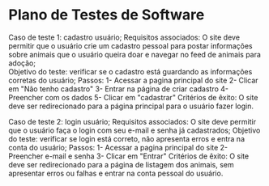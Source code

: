 # Plano de Testes de Software

Caso de teste 1: cadastro usuário;
Requisitos associados: O site deve permitir que o usuário crie um cadastro pessoal para postar informações sobre animais que o usuário queira doar e navegar no feed de animais para adoção; <br/>
Objetivo do teste: verificar se o cadastro está guardando as informações corretas do usuário;
Passos: 1- Acessar a pagina principal do site
        2- Clicar em "Não tenho cadastro"
        3- Entrar na página de criar cadastro
        4- Preencher com os dados 
        5- Clicar em "cadastrar"
Critérios de êxito: O site deve ser redirecionado para a página principal para o usuário fazer login. 

Caso de teste 2: login usuário;
Requisitos associados: O site deve permitir que o usuário faça o login com seu e-mail e senha já cadastrados;
Objetivo do teste: verificar se login está correto, não apresenta erros e entra na conta do usuário;
Passos: 1- Acessar a pagina principal do site
        2- Preencher e-mail e senha
        3- Clicar em "Entrar"
Critérios de êxito: O site deve ser redirecionado para a página de listagem dos animais, sem apresentar erros ou falhas e entrar na conta pessoal do usuário.
